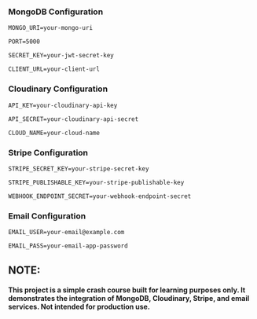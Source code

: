 

### MongoDB Configuration
```
MONGO_URI=your-mongo-uri

PORT=5000

SECRET_KEY=your-jwt-secret-key

CLIENT_URL=your-client-url
```
### Cloudinary Configuration
```
API_KEY=your-cloudinary-api-key

API_SECRET=your-cloudinary-api-secret

CLOUD_NAME=your-cloud-name
```

### Stripe Configuration
```
STRIPE_SECRET_KEY=your-stripe-secret-key

STRIPE_PUBLISHABLE_KEY=your-stripe-publishable-key

WEBHOOK_ENDPOINT_SECRET=your-webhook-endpoint-secret
```

### Email Configuration
```
EMAIL_USER=your-email@example.com

EMAIL_PASS=your-email-app-password

```
 ## NOTE:
 
 #### This project is a simple **crash course** built for **learning purposes** only. It demonstrates the integration of MongoDB, Cloudinary, Stripe, and email services. Not intended for production use.
